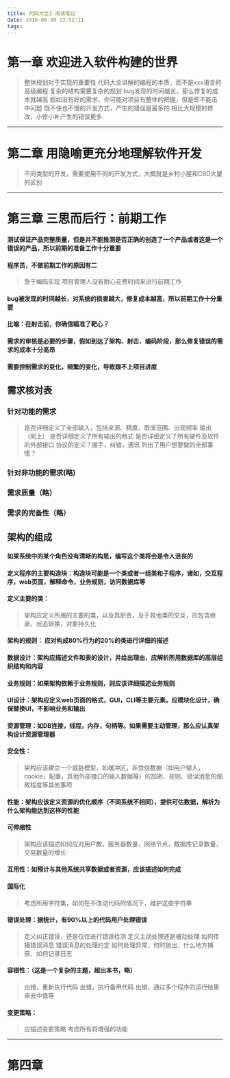```yaml
---
title: 代码大全2 阅读笔记
date: 2016-06-30 23:52:11
tags:
---
```


# 第一章 欢迎进入软件构建的世界

> 整体规划对于实现的重要性
> 代码大全讲解的编程的本质，而不是xxx语言的高级编程
> 复杂的结构需要复杂的规划
> bug发现的时间越长，那么修复的成本就越高
> 假如没有好的需求，你可能对项目有整体的把握，但是却不能击中问题
> 既不快也不慢的开发方式，产生的错误是最多的
> 相比大规模的修改，小修小补产生的错误更多


***
# 第二章 用隐喻更充分地理解软件开发
> 不同类型的开发，需要使用不同的开发方式，大概就是乡村小屋和CBD大厦的区别


***
# 第三章 三思而后行：前期工作

#### 测试保证产品完整质量，但是并不能推测是否正确的创造了一个产品或者这是一个错误的产品，所以前期的准备工作十分重要
#### 程序员，不做前期工作的原因有二
> 急于编码实现
> 项目管理人没有耐心花费时间来进行前期工作

#### bug被发现的时间越长，对系统的损害越大，修复成本越高，所以前期工作十分重要
#### 比喻：在射击前，你确信瞄准了靶心？
#### 需求的审核是必要的步骤，假如到达了架构、射击、编码阶段，那么修复错误的需求的成本十分高昂
#### 需要控制需求的变化，频繁的变化，导致跟不上项目进度

## 需求核对表
### 针对功能的需求
> 是否详细定义了全部输入，包括来源、精度、取值范围、出现频率
> 输出（同上）
> 是否详细定义了所有输出的格式
> 是否详细定义了所有硬件及软件的外部接口
> 协议的定义？握手，纠错，通讯
> 列出了用户想要做的全部事情？

### 针对非功能的需求(略)
### 需求质量（略）
### 需求的完备性（略）

## 架构的组成
#### 如果系统中的某个角色没有清晰的构思，编写这个类将会是令人沮丧的
#### 定义程序的主要构造块：构造块可能是一个类或者一组类和子程序，诸如，交互程序，web页面，解释命令，业务规则，访问数据库等
#### 定义主要的类：
> 架构应定义所用的主要的类，以及其职责，及于其他类的交互，应包含继承，状态转换，对象持久化

#### 架构的规则： 应对构成80%行为的20%的类进行详细的描述
#### 数据设计：架构应描述文件和表的设计，并给出理由，应解析所用数据库的高层组织结构和内容
#### 业务规则：如果架构依赖于业务规则，则应该详细描述业务规则
#### UI设计：架构应定义web页面的格式，GUI，CLI等主要元素。应模块化设计，确保替换UI，不影响业务和输出
#### 资源管理：如DB连接，线程，内存，句柄等。如果需要主动管理，那么应认真架构设计资源管理器
#### 安全性：
> 架构应该建立一个威胁模型，如缓冲区，非受信数据（如用户输入，cookie，配置，其他外部接口的输入数据等）的加密、规则、错误消息的细致程度等其他事项

#### 性能：架构应该定义资源的优化顺序（不同系统不相同），提供可估数据，解析为什么架构能达到这样的性能
#### 可伸缩性
> 架构应该描述如何应对用户数，服务器数量，网络节点，数据库记录数量，交易数量的增长

#### 互用性：如预计与其他系统共享数据或者资源，应该描述如何完成
#### 国际化
> 考虑所用字符集，如何在不改动代码的情况下，维护这些字符串

#### 错误处理：据统计，有90%以上的代码用户处理错误
> 定义纠正错误，还是仅仅进行错误检测
> 定义主动处理还是被动处理
> 如何传播错误消息
> 错误消息的处理约定
> 如何处理异常，何时抛出，什么地方捕获，如何记录日志

#### 容错性：（这是一个复杂的主题，超出本书，略）
> 出错，重新执行代码
> 出错，执行备用代码
> 出错，通过多个程序的运行结果来去中值等

#### 变更策略：
> 应描述变更策略
> 考虑所有将增强的功能


***
# 第四章
